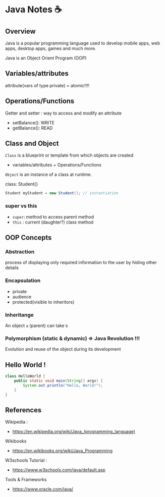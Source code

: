 
# Java Notes :coffee:


## Overview

Java is a popular programming language used to develop mobile apps, web apps, desktop apps, games and much more.

Java is an Object Orient Program (OOP) 

## Variables/attributes  

attribute(vars of type private) = atomic!!!!


## Operations/Functions 

Getter and setter : way to access and modify an attribute
        
- setBalance(): WRITE
- getBalance(): READ

##  Class and Object 

`Class` is a blueprint or template from which objects are created 

- variables/attributes + Operations/Functions

`Object` is an instance of a class at runtime. 

class: Student{}

```java
Student myStudent = new Student(); // instantiation
```

### super vs this

- `super`: method to access parent method
- `this` : current (daughter?) class method


## OOP Concepts

### Abstraction

process of displaying only required information to the user by hiding other details

### Encapsulation
- private
- audience
- protected(visible to inheritors)

### Inheritange

An object `a` (parent) can take `b`


### Polymorphism (static & dynamic) => Java Revolution !!!

Evolution and reuse of the object during its development



## Hello World ! 

```java
class HelloWorld {
    public static void main(String[] args) {
        System.out.println("Hello, World!"); 
    }
}
```


## References 

Wikipedia : 
- https://en.wikipedia.org/wiki/Java_(programming_language)

Wikibooks
- https://en.wikibooks.org/wiki/Java_Programming

W3schools Tutorial : 
- https://www.w3schools.com/java/default.asp

Tools & Frameworks

- https://www.oracle.com/java/
